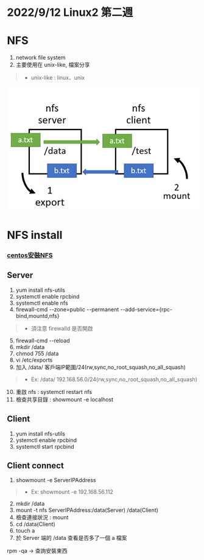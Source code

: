 # 2022/9/12 Linux2 第二週 

# NFS
1. network file system
2. 主要使用在 unix-like, 檔案分享
> * unix-like : linux、unix

![](https://github.com/yucing/linux2/blob/main/picture/9.png)

# NFS install
### [centos安裝NFS](https://qizhanming.com/blog/2018/08/08/how-to-install-nfs-on-centos-7)
## Server
1. yum install nfs-utils
2. systemctl enable rpcbind
3. systemctl enable nfs
4. firewall-cmd --zone=public --permanent --add-service={rpc-bind,mountd,nfs}
> * 須注意 firewalld 是否開啟
5. firewall-cmd --reload
6. mkdir /data
7. chmod 755 /data
8. vi /etc/exports
9. 加入 /data/ 客戶端IP範圍/24(rw,sync,no_root_squash,no_all_squash)
> * Ex: /data/ 192.168.56.0/24(rw,sync,no_root_squash,no_all_squash)
10. 重啟 nfs : systemctl restart nfs
11. 檢查共享目錄 : showmount -e localhost

## Client
1. yum install nfs-utils
2. ystemctl enable rpcbind
3. systemctl start rpcbind

## Client connect
1. showmount -e ServerIPAddress
> * Ex: showmount -e 192.168.56.112
2. mkdir /data
3. mount -t nfs ServerIPAddress:/data(Server) /data(Client)
4. 檢查連接狀況 : mount
5. cd /data(Client)
6. touch a
7. 於 Server 端的 /data 查看是否多了一個 a 檔案

rpm -qa -> 查詢安裝東西